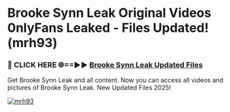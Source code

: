 # Brooke Synn Leak Original Videos 0nlyFans Leaked - Files Updated! (mrh93)

<h3>🔴 CLICK HERE 🌐==►► <a href="https://tinyurl.com/2wckxsce" rel="nofollow">Brooke Synn Leak Updated Files</a></h3>

Get Brooke Synn Leak and all content. Now you can access all videos and pictures of Brooke Synn Leak. New Updated Files 2025!

[![mrh93](https://i.imgur.com/AFduVYN.gif)](https://tinyurl.com/2wckxsce)
